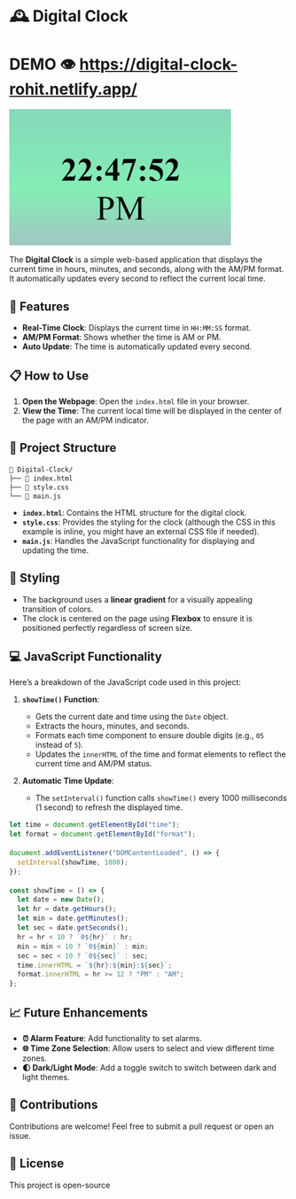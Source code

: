 # 🕰️ Digital Clock
# DEMO 👁️ https://digital-clock-rohit.netlify.app/
<img src = "./digitalclock.png" width = "400px"/>

The **Digital Clock** is a simple web-based application that displays the current time in hours, minutes, and seconds, along with the AM/PM format. It automatically updates every second to reflect the current local time.

## 🌟 Features

- **Real-Time Clock**: Displays the current time in `HH:MM:SS` format.
- **AM/PM Format**: Shows whether the time is AM or PM.
- **Auto Update**: The time is automatically updated every second.

## 📋 How to Use

1. **Open the Webpage**: Open the `index.html` file in your browser.
2. **View the Time**: The current local time will be displayed in the center of the page with an AM/PM indicator.

## 📂 Project Structure

```
📁 Digital-Clock/
├── 📄 index.html
├── 📄 style.css
└── 📄 main.js
```

- **`index.html`**: Contains the HTML structure for the digital clock.
- **`style.css`**: Provides the styling for the clock (although the CSS in this example is inline, you might have an external CSS file if needed).
- **`main.js`**: Handles the JavaScript functionality for displaying and updating the time.

## 🎨 Styling

- The background uses a **linear gradient** for a visually appealing transition of colors.
- The clock is centered on the page using **Flexbox** to ensure it is positioned perfectly regardless of screen size.

## 💻 JavaScript Functionality

Here’s a breakdown of the JavaScript code used in this project:

1. **`showTime()` Function**:
   - Gets the current date and time using the `Date` object.
   - Extracts the hours, minutes, and seconds.
   - Formats each time component to ensure double digits (e.g., `05` instead of `5`).
   - Updates the `innerHTML` of the time and format elements to reflect the current time and AM/PM status.

2. **Automatic Time Update**:
   - The `setInterval()` function calls `showTime()` every 1000 milliseconds (1 second) to refresh the displayed time.

```javascript
let time = document.getElementById("time");
let format = document.getElementById("format");

document.addEventListener("DOMContentLoaded", () => {
  setInterval(showTime, 1000);
});

const showTime = () => {
  let date = new Date();
  let hr = date.getHours();
  let min = date.getMinutes();
  let sec = date.getSeconds();
  hr = hr < 10 ? `0${hr}` : hr;
  min = min < 10 ? `0${min}` : min;
  sec = sec < 10 ? `0${sec}` : sec;
  time.innerHTML = `${hr}:${min}:${sec}`;
  format.innerHTML = hr >= 12 ? "PM" : "AM";
};
```

## 📈 Future Enhancements

- **⏰ Alarm Feature**: Add functionality to set alarms.
- **🌐 Time Zone Selection**: Allow users to select and view different time zones.
- **🌓 Dark/Light Mode**: Add a toggle switch to switch between dark and light themes.

## 🎉 Contributions

Contributions are welcome! Feel free to submit a pull request or open an issue.

## 📝 License

This project is open-source 
